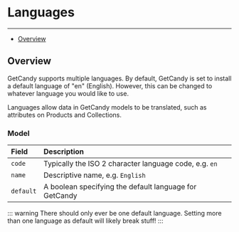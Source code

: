 # Languages

---

- [Overview](#overview)


<a name="overview"></a>
## Overview

GetCandy supports multiple languages. By default, GetCandy is set to install a default language of "en" (English). However, this can be changed to whatever language you would like to use.

Languages allow data in GetCandy models to be translated, such as attributes on Products and Collections.


### Model

|Field|Description|
|:-|:-|
|`code`|Typically the ISO 2 character language code, e.g. `en`|
|`name`|Descriptive name, e.g. `English`|
|`default`|A boolean specifying the default language for GetCandy|

::: warning
There should only ever be one default language. Setting more than one language as default will likely break stuff!
:::
